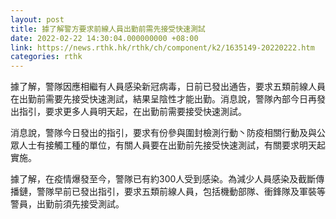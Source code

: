 ```yaml
---
layout: post
title: 據了解警方要求前線人員出勤前需先接受快速測試
date: 2022-02-22 14:30:04.000000000 +08:00
link: https://news.rthk.hk/rthk/ch/component/k2/1635149-20220222.htm
categories: rthk
---
```


據了解，警隊因應相繼有人員感染新冠病毒，日前已發出通告，要求五類前線人員在出勤前需要先接受快速測試，結果呈陰性才能出勤。消息說，警隊內部今日再發出指引，要求更多人員明天起，在出勤前需要接受快速測試。

消息說，警隊今日發出的指引，要求有份參與圍封檢測行動丶防疫相關行動及與公眾人士有接觸工種的單位，有關人員要在出勤前先接受快速測試，有關要求明天起實施。

據了解，在疫情爆發至今，警隊已有約300人受到感染。為減少人員感染及截斷傳播鏈，警隊早前已發出指引，要求五類前線人員，包括機動部隊、衝鋒隊及軍裝等警員，出勤前須先接受測試。
